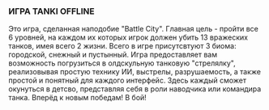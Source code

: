 ### ИГРА TANKI OFFLINE

Это игра, сделанная наподобие "Battle City". Главная цель - пройти все 6 уровней, на каждом их которых игрок должен убить 13 вражеских танков, имея всего 2 жизни. Всего в игре присутсвтуют 3 биома: городской, снежный и пустынный. Игра предоставляет вам возможность погрузиться в олдскульную танковую "стрелялку", реализовывая простую технику ИИ, выстрелы, разрушаемость, а также простой и понятный для каждого интерфейс. Здесь каждый сможет окунуться в детсво, представляя себя в роли наводчика или командира танка. Вперёд к новым победам! В бой!
